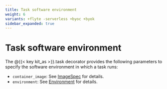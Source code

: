 ```yaml
---
title: Task software environment
weight: 6
variants: +flyte -serverless +byoc +byok
sidebar_expanded: true
---
```


# Task software environment

The @{{< key kit_as >}}.task decorator provides the following parameters to specify the software environment in which a task runs:

* `container_image`: See [ImageSpec](./imagespec) for details.
* `environment`: See [Environment](./environment-variables) for details.
